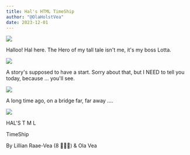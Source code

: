 ```yaml
---
title: Hal's HTML TimeShip
author: "@OlaHolstVea"
date: 2023-12-01
---
```



![](https://pbs.twimg.com/media/GAQ7mt2XIAA22om?format=jpg&name=900x900)

Halloo!
Hal here.
The Hero
of my tall
tale isn't
me, it's my boss Lotta.


![](https://pbs.twimg.com/media/GAQ8LRnXAAAVHQm?format=jpg&name=small)

A story's supposed
to have a start.
Sorry about
that, but I
NEED to tell
you today, because ... you'll see.

![](https://pbs.twimg.com/media/GAQ8u-gWUAAQCN-?format=jpg&name=small)


A long time ago, on a bridge
far, far away
....

![](https://pbs.twimg.com/media/GAQ9MnDXwAAwyLC?format=jpg&name=small)



HAL'S
T
M
L

TimeShip

By
Lillian Raae-Vea (8 🏴‍☠️👸)
& Ola Vea